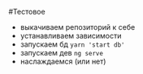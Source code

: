 #Тестовое

- выкачиваем репозиторий к себе
- устанавливаем зависимости
- запускаем бд `yarn 'start db'`
- запускаем дев `ng serve`
- наслаждаемся (или нет)